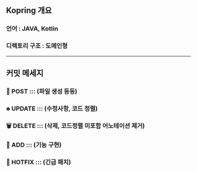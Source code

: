 ## Kopring 개요
### 언어 : JAVA, Kotlin
### 디렉토리 구조 : 도메인형
---
## 커밋 메세지
### 📌 POST ::: (파일 생성 등등)
### ♣ UPDATE ::: (수정사항, 코드 정렬)
### 🗑 DELETE ::: (삭제, 코드정렬 미포함 어노테이션 제거)
### 🎲 ADD ::: (기능 구현)
### 🧨 HOTFIX ::: (긴급 패치)
